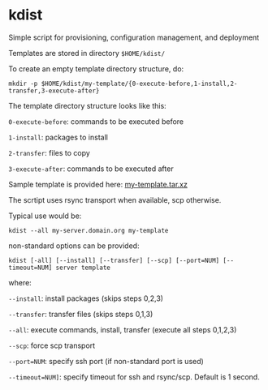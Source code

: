 # kdist
Simple script for provisioning, configuration management, and deployment

Templates are stored in directory `$HOME/kdist/`

To create an empty template directory structure, do:

```
mkdir -p $HOME/kdist/my-template/{0-execute-before,1-install,2-transfer,3-execute-after}
```

The template directory structure looks like this:

`0-execute-before`: commands to be executed before

`1-install`: packages to install

`2-transfer`: files to copy

`3-execute-after`: commands to be executed after

Sample template is provided here: [my-template.tar.xz](my-template.tar.xz)

The scrtipt uses rsync transport when available, scp otherwise.

Typical use would be:

```
kdist --all my-server.domain.org my-template
```

non-standard options can be provided:

```
kdist [-all] [--install] [--transfer] [--scp] [--port=NUM] [--timeout=NUM] server template
```

where:

`--install`: install packages (skips steps 0,2,3)

`--transfer`: transfer files (skips steps 0,1,3)

`--all`: execute commands, install, transfer (execute all steps 0,1,2,3)

`--scp`: force scp transport

`--port=NUM`: specify ssh port (if non-standard port is used)

`--timeout=NUM]`: specify timeout for ssh and rsync/scp. Default is 1 second.

